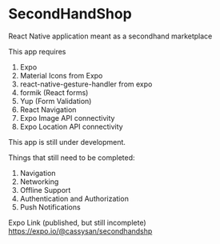 # SecondHandShop

React Native application meant as a secondhand marketplace

This app requires

1. Expo
2. Material Icons from Expo
3. react-native-gesture-handler from expo
4. formik (React forms)
5. Yup (Form Validation)
6. React Navigation
7. Expo Image API connectivity
8. Expo Location API connectivity

This app is still under development.

Things that still need to be completed:

1. Navigation
2. Networking
3. Offline Support
4. Authentication and Authorization
5. Push Notifications

Expo Link (published, but still incomplete)
https://expo.io/@cassysan/secondhandshp
